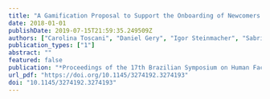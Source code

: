 ```yaml
---
title: "A Gamification Proposal to Support the Onboarding of Newcomers in the FLOSScoach Portal"
date: 2018-01-01
publishDate: 2019-07-15T21:59:35.249509Z
authors: ["Carolina Toscani", "Daniel Gery", "Igor Steinmacher", "Sabrina Marczak"]
publication_types: ["1"]
abstract: ""
featured: false
publication: "*Proceedings of the 17th Brazilian Symposium on Human Factors in Computing Systems, IHC 2018, Belém, Brazil, October 22-26, 2018*"
url_pdf: "https://doi.org/10.1145/3274192.3274193"
doi: "10.1145/3274192.3274193"
---
```


